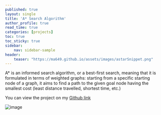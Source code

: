 ```yaml
---
published: true
layout: single
title: 'A* Search Algorithm'
author_profile: true
read_time: true
categories: [projects]
toc: true
toc_sticky: true
sidebar:
    nav: sidebar-sample
header:
    teaser: "https://ma649.github.io/assets/images/astarSnippet.png"
---
```


A* is an informed search algorithm, or a best-first search, meaning that it is formulated in terms of weighted graphs: 
starting from a specific starting node of a graph, it aims to find a path to the given goal node having the smallest cost 
(least distance travelled, shortest time, etc.)

You can view the project on my [Github link](https://github.com/ma649/A-starPuzzle)

![image](/assets/images/astarSnippet.png.PNG)
